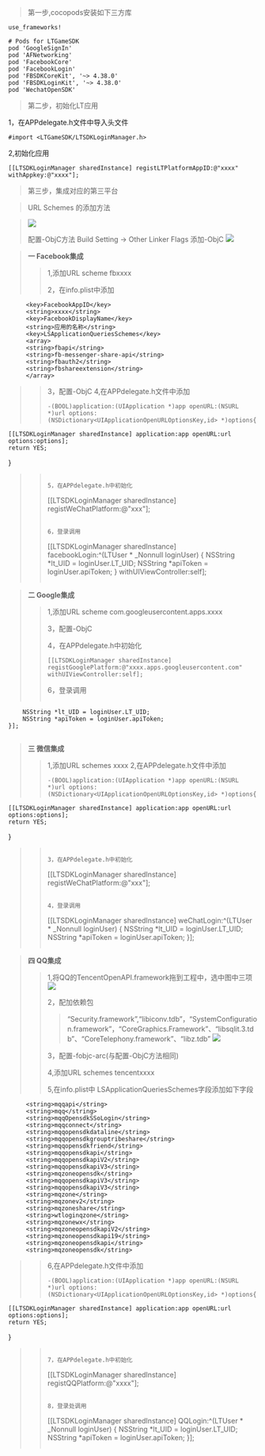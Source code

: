 >第一步,cocopods安装如下三方库 

```
use_frameworks!

# Pods for LTGameSDK
pod 'GoogleSignIn'
pod 'AFNetworking'
pod 'FacebookCore'
pod 'FacebookLogin'
pod 'FBSDKCoreKit', '~> 4.38.0'
pod 'FBSDKLoginKit', '~> 4.38.0'
pod 'WechatOpenSDK'
```
>第二步，初始化LT应用

1，在APPdelegate.h文件中导入头文件

```
#import <LTGameSDK/LTSDKLoginManager.h>
```
2,初始化应用<br>
```
[[LTSDKLoginManager sharedInstance] registLTPlatformAppID:@"xxxx" withAppkey:@"xxxx"];
```

>第三步，集成对应的第三平台<br>

>URL Schemes 的添加方法

>![](https://github.com/zhubinfeng/SDKDemo/blob/master/URL_Schemes.png?raw=true)
>
>配置-ObjC方法 Build Setting -> Other Linker Flags 添加-ObjC
>![](https://github.com/zhubinfeng/SDKDemo/blob/master/otherLinkerFlags.png?raw=true)

>**一 Facebook集成**
>>1,添加URL scheme fbxxxx
>>
>>2，在info.plist中添加
>>
>>
         <key>FacebookAppID</key>
         <string>xxxx</string>
         <key>FacebookDisplayName</key>
         <string>应用的名称</string>
         <key>LSApplicationQueriesSchemes</key>
         <array>
         <string>fbapi</string>
         <string>fb-messenger-share-api</string>
         <string>fbauth2</string>
         <string>fbshareextension</string>
         </array>
>>
>>
>>3，配置-ObjC
>>4,在APPdelegate.h文件中添加
>>
>>```
>>-(BOOL)application:(UIApplication *)app openURL:(NSURL *)url options:(NSDictionary<UIApplicationOpenURLOptionsKey,id> *)options{
    [[LTSDKLoginManager sharedInstance] application:app openURL:url options:options];
    return YES;
}
>>```
>>
>>5，在APPdelegate.h中初始化
>>
>>```
>>[[LTSDKLoginManager sharedInstance] registWeChatPlatform:@"xxx"];
>>```
>>
>>6，登录调用
>>```
>>[[LTSDKLoginManager sharedInstance] facebookLogin:^(LTUser * _Nonnull loginUser) {
        NSString *lt_UID = loginUser.LT_UID;
        NSString *apiToken = loginUser.apiToken;
    } withUIViewController:self];
>>```
>>

>**二 Google集成**
>>1,添加URL scheme com.googleusercontent.apps.xxxx
>>
>>3，配置-ObjC
>>
>>4，在APPdelegate.h中初始化
>>
>>```
>>[[LTSDKLoginManager sharedInstance] registGooglePlatform:@"xxxx.apps.googleusercontent.com" withUIViewController:self];
>>```
>>
>>6，登录调用
>>```[[LTSDKLoginManager sharedInstance] googleLoginGetLTID:^(LTUser * _Nonnull loginUser) {
        NSString *lt_UID = loginUser.LT_UID;
        NSString *apiToken = loginUser.apiToken;
    }];
>>```

>**三 微信集成**
>>1,添加URL schemes xxxx
>>2,在APPdelegate.h文件中添加
>>
>>```
>>-(BOOL)application:(UIApplication *)app openURL:(NSURL *)url options:(NSDictionary<UIApplicationOpenURLOptionsKey,id> *)options{
    [[LTSDKLoginManager sharedInstance] application:app openURL:url options:options];
    return YES;
}
>>```
>>
>>3，在APPdelegate.h中初始化
>>
>>```
>>[[LTSDKLoginManager sharedInstance] registWeChatPlatform:@"xxx"];
>>```
>>
>>4，登录调用
>>```
>>[[LTSDKLoginManager sharedInstance] weChatLogin:^(LTUser * _Nonnull loginUser) {
        NSString *lt_UID = loginUser.LT_UID;
        NSString *apiToken = loginUser.apiToken;
    }];
>>```


>**四 QQ集成**
>>1,将QQ的TencentOpenAPI.framework拖到工程中，选中图中三项
>>![](https://github.com/zhubinfeng/SDKDemo/blob/master/frameworkAdd.png?raw=true)
>>
>>2，配加依赖包
>>>“Security.framework”,“libiconv.tdb”，“SystemConfiguration.framework”，“CoreGraphics.Framework”、“libsqlit.3.tdb”、“CoreTelephony.framework”、“libz.tdb”
>>![](https://github.com/zhubinfeng/SDKDemo/blob/master/addLinkFramework.png?raw=true)
>>
>>3，配置-fobjc-arc(与配置-ObjC方法相同)
>>
>>4,添加URL schemes tencentxxxx
>>
>>5,在info.plist中 LSApplicationQueriesSchemes字段添加如下字段
>>
>>
         <string>mqqapi</string>
         <string>mqq</string>
         <string>mqqOpensdkSSoLogin</string>
         <string>mqqconnect</string>
         <string>mqqopensdkdataline</string>
         <string>mqqopensdkgrouptribeshare</string>
         <string>mqqopensdkfriend</string>
         <string>mqqopensdkapi</string>
         <string>mqqopensdkapiV2</string>
         <string>mqqopensdkapiV3</string>
         <string>mqzoneopensdk</string>
         <string>mqqopensdkapiV3</string>
         <string>mqqopensdkapiV3</string>
         <string>mqzone</string>
         <string>mqzonev2</string>
         <string>mqzoneshare</string>
         <string>wtloginqzone</string>
         <string>mqzonewx</string>
         <string>mqzoneopensdkapiV2</string>
         <string>mqzoneopensdkapi19</string>
         <string>mqzoneopensdkapi</string>
         <string>mqzoneopensdk</string>
>>
>>6,在APPdelegate.h文件中添加
>>
>>```
>>-(BOOL)application:(UIApplication *)app openURL:(NSURL *)url options:(NSDictionary<UIApplicationOpenURLOptionsKey,id> *)options{
    [[LTSDKLoginManager sharedInstance] application:app openURL:url options:options];
    return YES;
}
>>```
>>
>>7，在APPdelegate.h中初始化
>>
>>```
>>[[LTSDKLoginManager sharedInstance] registQQPlatform:@"xxxx"];
>>```
>>
>>8，登录处调用
>>```
>>[[LTSDKLoginManager sharedInstance] QQLogin:^(LTUser * _Nonnull loginUser) {
        NSString *lt_UID = loginUser.LT_UID;
        NSString *apiToken = loginUser.apiToken;
    }];
>>```
